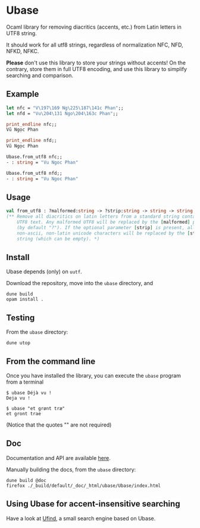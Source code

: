 # Ubase

Ocaml library for removing diacritics (accents, etc.) from Latin
letters in UTF8 string.

It should work for all utf8 strings, regardless of normalization NFC,
NFD, NFKD, NFKC.

__Please__ don't use this library to store your strings without
accents! On the contrary, store them in full UTF8 encoding, and use
this library to simplify searching and comparison.

## Example

```ocaml
let nfc = "V\197\169 Ng\225\187\141c Phan";; 
let nfd = "Vu\204\131 Ngo\204\163c Phan";;

print_endline nfc;; 
Vũ Ngọc Phan

print_endline nfd;; 
Vũ Ngọc Phan

Ubase.from_utf8 nfc;;
- : string = "Vu Ngoc Phan"

Ubase.from_utf8 nfd;; 
- : string = "Vu Ngoc Phan"
```

## Usage

```ocaml
val from_utf8 : ?malformed:string -> ?strip:string -> string -> string
(** Remove all diacritics on latin letters from a standard string containing
    UTF8 text. Any malformed UTF8 will be replaced by the [malformed] parameter
    (by default "?"). If the optional parameter [strip] is present, all
    non-ascii, non-latin unicode characters will be replaced by the [strip]
    string (which can be empty). *)
```
	
## Install

Ubase depends (only) on `uutf`.

Download the repository, move into the `ubase` directory, and

```
dune build
opam install .
```

## Testing

From the `ubase` directory:

```
dune utop
```

## From the command line

Once you have installed the library, you can execute the `ubase`
program from a terminal

```
$ ubase Déjà vu !
Deja vu !

$ ubase "et grønt træ"
et gront trae
```

(Notice that the quotes "" are not required)

## Doc

Documentation and API are available
[here](https://sanette.github.io/ubase/docs).

Manually building the docs, from the `ubase` directory:

```
dune build @doc
firefox ./_build/default/_doc/_html/ubase/Ubase/index.html
```

## Using Ubase for accent-insensitive searching

Have a look at [Ufind](https://github.com/sanette/ufind), a small
search engine based on Ubase.
